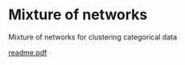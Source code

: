 # Mixture of networks
 Mixture of networks for clustering categorical data
 

[readme.pdf](https://github.com/JangsunBaek/Mixture-of-networks/files/9738679/readme.pdf)
